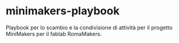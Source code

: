 # minimakers-playbook
Playbook per lo scambio e la condivisione di attività per il progetto MiniMakers per il fablab RomaMakers.
